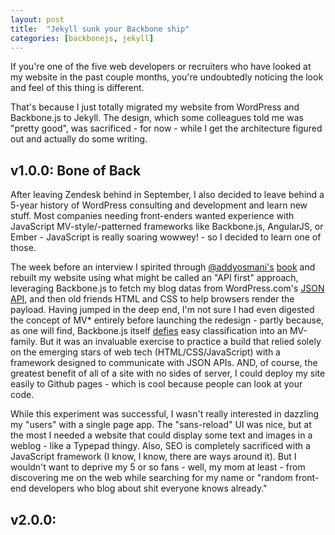 ```yaml
---
layout: post
title:  "Jekyll sunk your Backbone ship"
categories: [backbonejs, jekyll]
---
```


If you're one of the five web developers or recruiters who have looked at my website in the past couple months, you're undoubtedly noticing the look and feel of this thing is different.

That's because I just totally migrated my website from WordPress and Backbone.js to Jekyll.  The design, which some colleagues told me was "pretty good", was sacrificed - for now - while I get the architecture figured out and actually do some writing. 

## v1.0.0: Bone of Back
After leaving Zendesk behind in September, I also decided to leave behind a 5-year history of WordPress consulting and development and learn new stuff.  Most companies needing front-enders wanted experience with JavaScript MV-style/-patterned frameworks like Backbone.js, AngularJS, or Ember - JavaScript is really soaring wowwey! - so I decided to learn one of those.

The week before an interview I spirited through [@addyosmani's](http://twitter.com/addyosmani) [book](http://addyosmani.github.io/backbone-fundamentals/) and rebuilt my website using what might be called an "API first" approach, leveraging Backbone.js to fetch my blog datas from WordPress.com's [JSON API](http://developer.wordpress.com/docs/api/), and then old friends HTML and CSS to help browsers render the payload.  Having jumped in the deep end, I'm not sure I had even digested the concept of MV* entirely before launching the redesign - partly because, as one will find, Backbone.js itself [defies](http://lostechies.com/derickbailey/2011/12/23/backbone-js-is-not-an-mvc-framework/) easy classification into an MV-family. But it was an invaluable exercise to practice a build that relied solely on the emerging stars of web tech (HTML/CSS/JavaScript) with a  framework designed to communicate with JSON APIs.  AND, of course, the greatest benefit of all of a site with no sides of server, I could deploy my site easily to Github pages - which is cool because people can look at your code.  

While this experiment was successful, I wasn't really interested in dazzling my "users" with a single page app. The "sans-reload" UI was nice, but at the most I needed a website that could display some text and images in a weblog - like a Typepad thingy. Also, SEO is completely sacrificed with a JavaScript framework (I know, I know, there are ways around it).  But I wouldn't want to deprive my 5 or so fans - well, my mom at least - from discovering me on the web while searching for my name or "random front-end developers who blog about shit everyone knows already."

## v2.0.0: